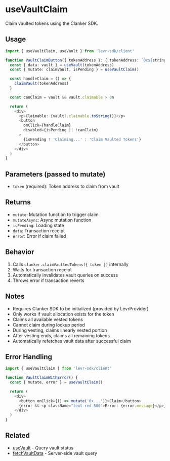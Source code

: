 # useVaultClaim

Claim vaulted tokens using the Clanker SDK.

## Usage

```typescript
import { useVaultClaim, useVault } from 'levr-sdk/client'

function VaultClaimButton({ tokenAddress }: { tokenAddress: `0x${string}` }) {
  const { data: vault } = useVault(tokenAddress)
  const { mutate: claimVault, isPending } = useVaultClaim()

  const handleClaim = () => {
    claimVault(tokenAddress)
  }

  const canClaim = vault && vault.claimable > 0n

  return (
    <div>
      <p>Claimable: {vault?.claimable.toString()}</p>
      <button
        onClick={handleClaim}
        disabled={isPending || !canClaim}
      >
        {isPending ? 'Claiming...' : 'Claim Vaulted Tokens'}
      </button>
    </div>
  )
}
```

## Parameters (passed to mutate)

- `token` (required): Token address to claim from vault

## Returns

- `mutate`: Mutation function to trigger claim
- `mutateAsync`: Async mutation function
- `isPending`: Loading state
- `data`: Transaction receipt
- `error`: Error if claim failed

## Behavior

1. Calls `clanker.claimVaultedTokens({ token })` internally
2. Waits for transaction receipt
3. Automatically invalidates vault queries on success
4. Throws error if transaction reverts

## Notes

- Requires Clanker SDK to be initialized (provided by LevrProvider)
- Only works if vault allocation exists for the token
- Claims all available vested tokens
- Cannot claim during lockup period
- During vesting, claims linearly vested portion
- After vesting ends, claims all remaining tokens
- Automatically refetches vault data after successful claim

## Error Handling

```typescript
import { useVaultClaim } from 'levr-sdk/client'

function VaultClaimWithError() {
  const { mutate, error } = useVaultClaim()

  return (
    <div>
      <button onClick={() => mutate('0x...')}>Claim</button>
      {error && <p className="text-red-500">Error: {error.message}</p>}
    </div>
  )
}
```

## Related

- [useVault](../query/use-vault.md) - Query vault status
- [fetchVaultData](../../server-api/queries/vault.md) - Server-side vault query
